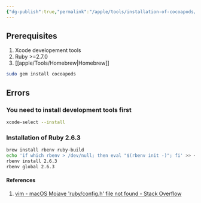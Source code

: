 ```yaml
---
{"dg-publish":true,"permalink":"/apple/tools/installation-of-cocoapods/","dgPassFrontmatter":true}
---
```



## Prerequisites

1. Xcode developement tools
2. Ruby >=2.7.0
3. [[apple/Tools/Homebrew\|Homebrew]]


```bash
sudo gem install cocoapods
```

## Errors

### You need to install development tools first

```bash
xcode-select --install
```

### Installation of Ruby 2.6.3

```bash
brew install rbenv ruby-build
echo 'if which rbenv > /dev/null; then eval "$(rbenv init -)"; fi' >> ~/.bash_profile 
rbenv install 2.6.3
rbenv global 2.6.3
```


#### References

1. [vim - macOS Mojave 'ruby/config.h' file not found - Stack Overflow](https://stackoverflow.com/questions/53135863/macos-mojave-ruby-config-h-file-not-found)